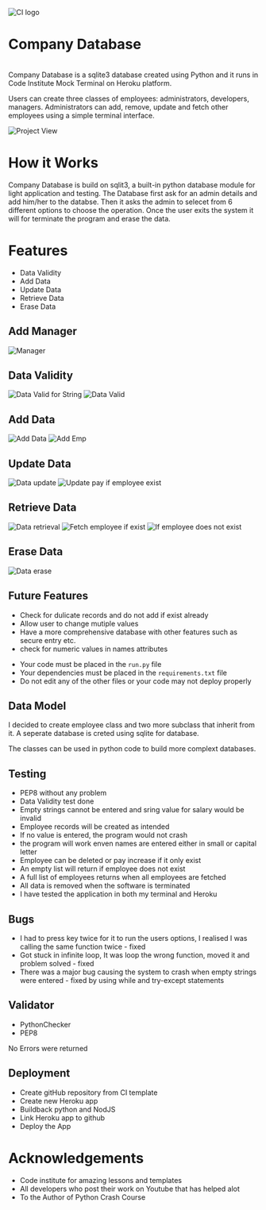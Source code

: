 ![CI logo](https://codeinstitute.s3.amazonaws.com/fullstack/ci_logo_small.png)

# Company Database
<br>
Company Database is a sqlite3 database created using Python and it runs in Code Institute Mock Terminal on Heroku platform.

Users can create three classes of employees: administrators, developers, managers. Administrators can add, remove, update and fetch other employees using a simple terminal interface.

![Project View](https://github.com/KhanRana/company_employees/blob/c851af1e852f1af9abcc7528656b35b5859e5521/images/compare.png)

# How it Works
Company Database is build on sqlit3, a built-in python database module for light application and testing. The Database first ask for an admin details and add him/her to the databse. Then it asks the admin to selecet from 6 different options to choose the operation. Once the user exits the system it will for terminate the program and erase the data.

# Features
 - Data Validity
 - Add Data
 - Update Data
 - Retrieve Data
 - Erase Data

## Add Manager
![Manager](https://github.com/KhanRana/employees_database/blob/9b32de0f4904d902a2b609ea29bb8364c6fee0ed/images/v1.png)
## Data Validity
![Data Valid for String](https://github.com/KhanRana/employees_database/blob/9b32de0f4904d902a2b609ea29bb8364c6fee0ed/images/v1_1.png)
![Data Valid](https://github.com/KhanRana/company_employees/blob/d2fcfe4fa521973f0c2eb42c6495066f70976074/images/data%20validity.png)

## Add Data
![Add Data](https://github.com/KhanRana/company_employees/blob/d2fcfe4fa521973f0c2eb42c6495066f70976074/images/add_data.png)
![Add Emp](https://github.com/KhanRana/employees_database/blob/9b32de0f4904d902a2b609ea29bb8364c6fee0ed/images/new_emp.png)

## Update Data
![Data update](https://github.com/KhanRana/company_employees/blob/d2fcfe4fa521973f0c2eb42c6495066f70976074/images/update_records.png)
![Update pay if employee exist](https://github.com/KhanRana/employees_database/blob/9b32de0f4904d902a2b609ea29bb8364c6fee0ed/images/nepay.png)

## Retrieve Data
![Data retrieval](https://github.com/KhanRana/company_employees/blob/d2fcfe4fa521973f0c2eb42c6495066f70976074/images/fetch_data.png)
![Fetch employee if exist](https://github.com/KhanRana/employees_database/blob/9b32de0f4904d902a2b609ea29bb8364c6fee0ed/images/nepay.png)
![If employee does not exist](https://github.com/KhanRana/employees_database/blob/9b32de0f4904d902a2b609ea29bb8364c6fee0ed/images/noemp.png)

## Erase Data
![Data erase](https://github.com/KhanRana/company_employees/blob/d2fcfe4fa521973f0c2eb42c6495066f70976074/images/terminate_erase.png)

 



## Future Features
 - Check for dulicate records and do not add if exist already
 - Allow user to change mutiple values
 - Have a more comprehensive database with other features such as secure entry etc.
 - check for numeric values in names attributes 

* Your code must be placed in the `run.py` file
* Your dependencies must be placed in the `requirements.txt` file
* Do not edit any of the other files or your code may not deploy properly

## Data Model
I decided to create employee class and two more subclass that inherit from it. A seperate database is creted using sqlite for database.

The classes can be used in python code to build more complext databases.

## Testing
 - PEP8 without any problem
 - Data Validity test done 
  - Empty strings cannot be entered and sring value for salary would be invalid
  - Employee records will be created as intended
  - If no value is entered, the program would not crash
  - the program will work enven names are entered either in small or capital letter
  - Employee can be deleted or pay increase if it only exist
  - An empty list will return if employee does not exist
  - A full list of employees returns when all employees are fetched
  - All data is removed when the software is terminated
 - I have tested the application in both my terminal and Heroku

## Bugs
 - I had to press key twice for it to run the users options, I realised I was calling the same function twice - fixed
 - Got stuck in infinite loop, It was loop the wrong function, moved it and problem solved - fixed
 - There was a major bug causing the system to crash when empty strings were entered - fixed by using while and try-except statements

## Validator
 - PythonChecker
 -  PEP8

 No Errors were returned

## Deployment
 - Create gitHub repository from CI template
 - Create new Heroku app
 - Buildback python and NodJS
 - Link Heroku app to github
 - Deploy the App

# Acknowledgements
 - Code institute for amazing lessons and templates
 - All developers who post their work on Youtube that has helped alot
 - To the Author of Python Crash Course
